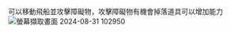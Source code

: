 可以移動飛船並攻擊障礙物，攻擊障礙物有機會掉落道具可以增加能力
![螢幕擷取畫面 2024-08-31 102950](https://github.com/user-attachments/assets/c7689869-6fa3-4046-8047-6d6d8baf95cd)
